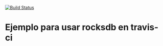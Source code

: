 [![Build Status](https://travis-ci.org/NickCis/travis-rocksdb-example.svg)](https://travis-ci.org/NickCis/travis-rocksdb-example)
# Ejemplo para usar rocksdb en travis-ci

